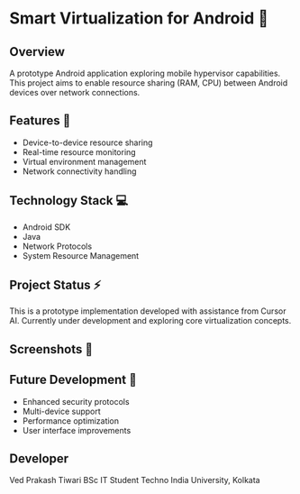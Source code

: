 # Smart Virtualization for Android 📱

## Overview
A prototype Android application exploring mobile hypervisor capabilities. This project aims to enable resource sharing (RAM, CPU) between Android devices over network connections.

## Features 🚀
- Device-to-device resource sharing
- Real-time resource monitoring
- Virtual environment management
- Network connectivity handling

## Technology Stack 💻
- Android SDK
- Java
- Network Protocols
- System Resource Management

## Project Status ⚡
This is a prototype implementation developed with assistance from Cursor AI. Currently under development and exploring core virtualization concepts.

## Screenshots 📸

## Future Development 🔮
- Enhanced security protocols
- Multi-device support
- Performance optimization
- User interface improvements

## Developer
Ved Prakash Tiwari
BSc IT Student
Techno India University, Kolkata
